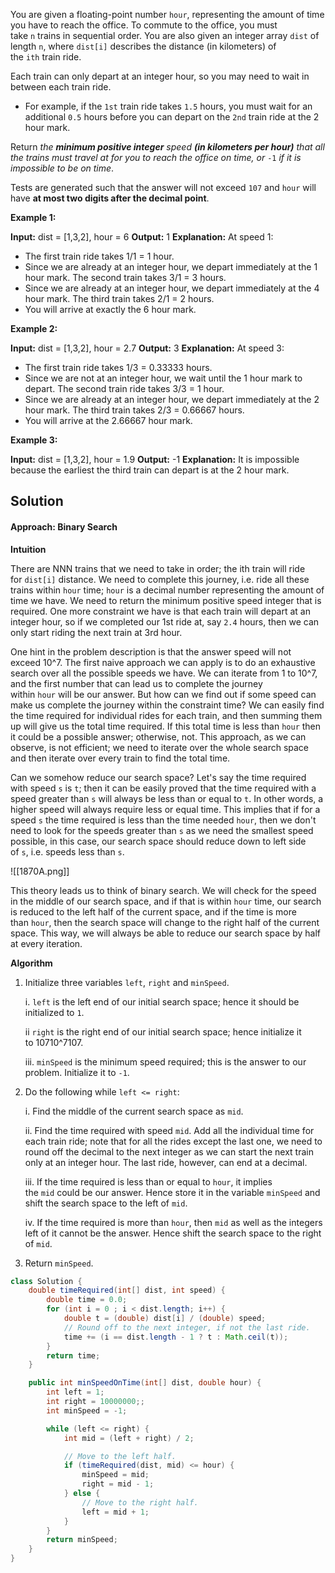 
You are given a floating-point number `hour`, representing the amount of time you have to reach the office. To commute to the office, you must take `n` trains in sequential order. You are also given an integer array `dist` of length `n`, where `dist[i]` describes the distance (in kilometers) of the `ith` train ride.

Each train can only depart at an integer hour, so you may need to wait in between each train ride.

- For example, if the `1st` train ride takes `1.5` hours, you must wait for an additional `0.5` hours before you can depart on the `2nd` train ride at the 2 hour mark.

Return _the **minimum positive integer** speed **(in kilometers per hour)** that all the trains must travel at for you to reach the office on time, or_ `-1` _if it is impossible to be on time_.

Tests are generated such that the answer will not exceed `107` and `hour` will have **at most two digits after the decimal point**.

**Example 1:**

**Input:** dist = [1,3,2], hour = 6
**Output:** 1
**Explanation:** At speed 1:
- The first train ride takes 1/1 = 1 hour.
- Since we are already at an integer hour, we depart immediately at the 1 hour mark. The second train takes 3/1 = 3 hours.
- Since we are already at an integer hour, we depart immediately at the 4 hour mark. The third train takes 2/1 = 2 hours.
- You will arrive at exactly the 6 hour mark.

**Example 2:**

**Input:** dist = [1,3,2], hour = 2.7
**Output:** 3
**Explanation:** At speed 3:
- The first train ride takes 1/3 = 0.33333 hours.
- Since we are not at an integer hour, we wait until the 1 hour mark to depart. The second train ride takes 3/3 = 1 hour.
- Since we are already at an integer hour, we depart immediately at the 2 hour mark. The third train takes 2/3 = 0.66667 hours.
- You will arrive at the 2.66667 hour mark.

**Example 3:**

**Input:** dist = [1,3,2], hour = 1.9
**Output:** -1
**Explanation:** It is impossible because the earliest the third train can depart is at the 2 hour mark.


## Solution

#### Approach: Binary Search

**Intuition**

There are NNN trains that we need to take in order; the ith train will ride for `dist[i]` distance. We need to complete this journey, i.e. ride all these trains within `hour` time; `hour` is a decimal number representing the amount of time we have. We need to return the minimum positive speed integer that is required. One more constraint we have is that each train will depart at an integer hour, so if we completed our 1st ride at, say `2.4` hours, then we can only start riding the next train at 3rd hour.

One hint in the problem description is that the answer speed will not exceed 10^7. The first naive approach we can apply is to do an exhaustive search over all the possible speeds we have. We can iterate from 1 to 10^7, and the first number that can lead us to complete the journey within `hour` will be our answer. But how can we find out if some speed can make us complete the journey within the constraint time? We can easily find the time required for individual rides for each train, and then summing them up will give us the total time required. If this total time is less than `hour` then it could be a possible answer; otherwise, not. This approach, as we can observe, is not efficient; we need to iterate over the whole search space and then iterate over every train to find the total time.

Can we somehow reduce our search space? Let's say the time required with speed `s` is `t`; then it can be easily proved that the time required with a speed greater than `s` will always be less than or equal to `t`. In other words, a higher speed will always require less or equal time. This implies that if for a speed `s` the time required is less than the time needed `hour`, then we don't need to look for the speeds greater than `s` as we need the smallest speed possible, in this case, our search space should reduce down to left side of `s`, i.e. speeds less than `s`.

![[1870A.png]]


This theory leads us to think of binary search. We will check for the speed in the middle of our search space, and if that is within `hour` time, our search is reduced to the left half of the current space, and if the time is more than `hour`, then the search space will change to the right half of the current space. This way, we will always be able to reduce our search space by half at every iteration.

**Algorithm**

1. Initialize three variables `left`, `right` and `minSpeed`.
    
    i. `left` is the left end of our initial search space; hence it should be initialized to `1`.
    
    ii `right` is the right end of our initial search space; hence initialize it to 10710^7107.
    
    iii. `minSpeed` is the minimum speed required; this is the answer to our problem. Initialize it to `-1`.
    
2. Do the following while `left <= right`:
    
    i. Find the middle of the current search space as `mid`.
    
    ii. Find the time required with speed `mid`. Add all the individual time for each train ride; note that for all the rides except the last one, we need to round off the decimal to the next integer as we can start the next train only at an integer hour. The last ride, however, can end at a decimal.
    
    iii. If the time required is less than or equal to `hour`, it implies the `mid` could be our answer. Hence store it in the variable `minSpeed` and shift the search space to the left of `mid`.
    
    iv. If the time required is more than `hour`, then `mid` as well as the integers left of it cannot be the answer. Hence shift the search space to the right of `mid`.
    
3. Return `minSpeed`.

```java
class Solution {
    double timeRequired(int[] dist, int speed) {
        double time = 0.0;
        for (int i = 0 ; i < dist.length; i++) {
            double t = (double) dist[i] / (double) speed;
            // Round off to the next integer, if not the last ride.
            time += (i == dist.length - 1 ? t : Math.ceil(t));
        }
        return time;
    }

    public int minSpeedOnTime(int[] dist, double hour) {
        int left = 1;
        int right = 10000000;;
        int minSpeed = -1;

        while (left <= right) {
            int mid = (left + right) / 2;

            // Move to the left half.
            if (timeRequired(dist, mid) <= hour) {
                minSpeed = mid;
                right = mid - 1;
            } else {
                // Move to the right half.
                left = mid + 1;
            }
        }
        return minSpeed;
    }
}
```
